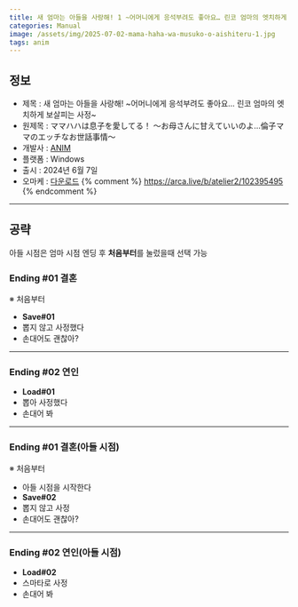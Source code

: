 ```yaml
---
title: 새 엄마는 아들을 사랑해! 1 ~어머니에게 응석부려도 좋아요… 린코 엄마의 엣치하게 보살피는 사정~ 공략
categories: Manual
image: /assets/img/2025-07-02-mama-haha-wa-musuko-o-aishiteru-1.jpg
tags: anim
---
```


## 정보

* 제목 : 새 엄마는 아들을 사랑해! ~어머니에게 응석부려도 좋아요… 린코 엄마의 엣치하게 보살피는 사정~
* 원제목 : ママハハは息子を愛してる！ ～お母さんに甘えていいのよ…倫子ママのエッチなお世話事情～
* 개발사 : [ANIM](/tags/anim)
* 플랫폼 : Windows
* 출시 : 2024년 6월 7일
* 오마케 : [다운로드](/assets/omake/mama-haha-wa-musuko-o-aishiteru.zip)
{% comment %}
https://arca.live/b/atelier2/102395495
{% endcomment %}

---

## 공략

아들 시점은 엄마 시점 엔딩 후 **처음부터**를 눌렀을때 선택 가능  

### Ending #01 결혼

※ 처음부터  
* **Save#01**
* 뽑지 않고 사정했다
* 손대어도 괜찮아?

---

### Ending #02 연인

* **Load#01**
* 뽑아 사정했다
* 손대어 봐

---

### Ending #01 결혼(아들 시점)

※ 처음부터
* 아들 시점을 시작한다
* **Save#02**
* 뽑지 않고 사정
* 손대어도 괜찮아?

---

### Ending #02 연인(아들 시점)

* **Load#02**
* 스마타로 사정
* 손대어 봐